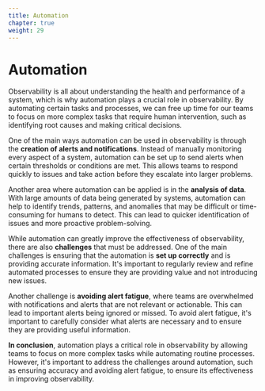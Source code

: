 ```yaml
---
title: Automation
chapter: true
weight: 29
---
```


# Automation

Observability is all about understanding the health and performance of a system, which is why automation plays a crucial role in observability. By automating certain tasks and processes, we can free up time for our teams to focus on more complex tasks that require human intervention, such as identifying root causes and making critical decisions.

One of the main ways automation can be used in observability is through the **creation of alerts and notifications**. Instead of manually monitoring every aspect of a system, automation can be set up to send alerts when certain thresholds or conditions are met. This allows teams to respond quickly to issues and take action before they escalate into larger problems.

Another area where automation can be applied is in the **analysis of data**. With large amounts of data being generated by systems, automation can help to identify trends, patterns, and anomalies that may be difficult or time-consuming for humans to detect. This can lead to quicker identification of issues and more proactive problem-solving.

While automation can greatly improve the effectiveness of observability, there are also **challenges** that must be addressed. One of the main challenges is ensuring that the automation is **set up correctly** and is providing accurate information. It's important to regularly review and refine automated processes to ensure they are providing value and not introducing new issues.

Another challenge is **avoiding alert fatigue**, where teams are overwhelmed with notifications and alerts that are not relevant or actionable. This can lead to important alerts being ignored or missed. To avoid alert fatigue, it's important to carefully consider what alerts are necessary and to ensure they are providing useful information.

**In conclusion**, automation plays a critical role in observability by allowing teams to focus on more complex tasks while automating routine processes. However, it's important to address the challenges around automation, such as ensuring accuracy and avoiding alert fatigue, to ensure its effectiveness in improving observability.
